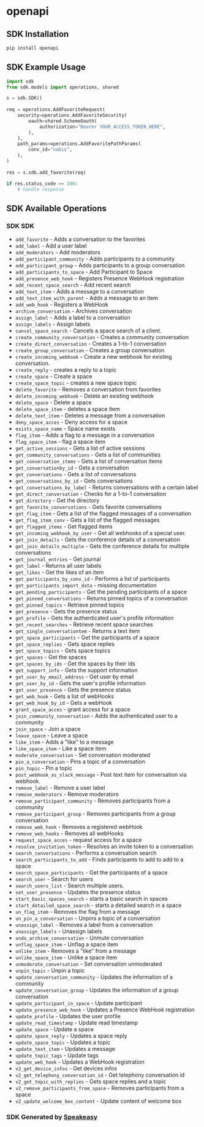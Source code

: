 # openapi

<!-- Start SDK Installation -->
## SDK Installation

```bash
pip install openapi
```
<!-- End SDK Installation -->

<!-- Start SDK Example Usage -->
## SDK Example Usage

```python
import sdk
from sdk.models import operations, shared

s = sdk.SDK()
    
req = operations.AddFavoriteRequest(
    security=operations.AddFavoriteSecurity(
        oauth=shared.SchemeOauth(
            authorization="Bearer YOUR_ACCESS_TOKEN_HERE",
        ),
    ),
    path_params=operations.AddFavoritePathParams(
        conv_id="nobis",
    ),
)
    
res = s.sdk.add_favorite(req)

if res.status_code == 200:
    # handle response
```
<!-- End SDK Example Usage -->

<!-- Start SDK Available Operations -->
## SDK Available Operations

### SDK SDK

* `add_favorite` - Adds a conversation to the favorites
* `add_label` - Add a user label
* `add_moderators` - Add moderators
* `add_participant_community` - Adds participants to a community
* `add_participant_group` - Adds participants to a group conversation
* `add_participants_to_space` - Add Participant to Space
* `add_presence_web_hook` - Registers Presence WebHook registration
* `add_recent_space_search` - Add recent search 
* `add_text_item` - Adds a message to a conversation
* `add_text_item_with_parent` - Adds a message to an item
* `add_web_hook` - Registers a WebHook
* `archive_conversation` - Archives conversation
* `assign_label` - Adds a label to a conversation
* `assign_labels` - Assign labels
* `cancel_space_search` - Cancels a space search of a client.
* `create_community_conversation` - Creates a community conversation
* `create_direct_conversation` - Creates a 1-to-1 conversation
* `create_group_conversation` - Creates a group conversation
* `create_incoming_webhook` - Create a new webhook for existing conversation.
* `create_reply` - creates a reply to a topic
* `create_space` - Create a space
* `create_space_topic` - creates a new space topic
* `delete_favorite` - Removes a conversation from favorites
* `delete_incoming_webhook` - Delete an existing webhook
* `delete_space` - Delete a space
* `delete_space_item` - deletes a space item
* `delete_text_item` - Deletes a message from a conversation
* `deny_space_acces` - Deny access for a space
* `exists_space_name` - Space name exists
* `flag_item` - Adds a flag to a message in a conversation
* `flag_space_item` - flag a space item
* `get_active_sessions` - Gets a list of active sessions
* `get_community_conversations` - Gets a list of communities
* `get_conversation_items` - Gets a list of conversation items
* `get_conversationby_id` - Gets a conversation
* `get_conversations` - Gets a list of conversations
* `get_conversations_by_id` - Gets conversations
* `get_conversations_by_label` - Returns conversations with a certain label
* `get_direct_conversation` - Checks for a 1-to-1 conversation
* `get_directory` - Get the directory
* `get_favorite_conversations` - Gets favorite conversations
* `get_flag_item` - Gets a list of the flagged messages of a conversation
* `get_flag_item_conv` - Gets a list of the flagged messages
* `get_flagged_items` - Get flagged items
* `get_incoming_webhook_by_user` - Get all webhooks of a special user.
* `get_join_details` - Gets the conference details of a conversation
* `get_join_details_multiple` - Gets the conference details for multiple conversations
* `get_journal_entries` - Get journal
* `get_label` - Returns all user labels
* `get_likes` - Get the likes of an item
* `get_participants_by_conv_id` - Performs a list of participants
* `get_participants_import_data` - missing documentation
* `get_pending_participants` - Get the pending participants of a space
* `get_pinned_conversations` - Returns pinned topics of a conversation
* `get_pinned_topics` - Retrieve pinned topics
* `get_presence` - Gets the presence status
* `get_profile` - Gets the authenticated user's profile information
* `get_recent_searches` - Retrieve recent space searches
* `get_single_conversationtem` - Returns a text item
* `get_space_participants` - Get the participants of a space
* `get_space_replies` - Gets space replies
* `get_space_topics` - Gets space topics
* `get_spaces` - Get the spaces
* `get_spaces_by_ids` - Get the spaces by their ids
* `get_support_info` - Gets the support information
* `get_user_by_email_address` - Get user by email
* `get_user_by_id` - Gets the user's profile information
* `get_user_presence` - Gets the presence status
* `get_web_hook` - Gets a list of webHooks
* `get_web_hook_by_id` - Gets a webHook
* `grant_space_acces` - grant access for a space
* `join_community_conversation` - Adds the authenticated user to a community
* `join_space` - Join a space
* `leave_space` - Leave a space
* `like_item` - Adds a "like" to a message
* `like_space_item` - Like a space item
* `moderate_conversation` - Set conversation moderated
* `pin_a_conversation` - Pins a topic of a conversation
* `pin_topic` - Pin a topic
* `post_webhook_as_slack_message` - Post text item for conversation via webhook.
* `remove_label` - Remove a user label
* `remove_moderators` - Remove moderators
* `remove_participant_community` - Removes participants from a community
* `remove_participant_group` - Removes participants from a group conversation
* `remove_web_hook` - Removes a registered webHook
* `remove_web_hooks` - Removes all webHooks
* `request_space_acces` - request access for a space
* `resolve_invitation_token` - Resolves an invite token to a conversation
* `search_conversations` - Performs a conversation search
* `search_participants_to_add` - Finds participants to add to add to a space 
* `search_space_participants` - Get the participants of a space
* `search_user` - Search for users
* `search_users_list` - Search multiple users.
* `set_user_presence` - Updates the presence status
* `start_basic_spaces_search` - starts a basic search in spaces
* `start_detailed_space_search` - starts a detailed search in a space
* `un_flag_item` - Removes the flag from a message
* `un_pin_a_conversation` - Unpins a topic of a conversation
* `unassign_label` - Removes a label from a conversation
* `unassign_labels` - Unassign labels
* `undo_archive_conversation` - Unmute conversation
* `unflag_space_item` - Unflag a space item
* `unlike_item` - Removes a "like" from a message
* `unlike_space_item` - Unlike a space item
* `unmoderate_conversation` - Set conversation unmoderated
* `unpin_topic` - Unpin a topic
* `update_conversation_community` - Updates the information of a community
* `update_conversation_group` - Updates the information of a group conversation
* `update_participant_in_space` - Update participant
* `update_presence_web_hook` - Updates a Presence WebHook registration
* `update_profile` - Updates the user profile
* `update_read_timestamp` - Update read timestamp
* `update_space` - Update a space
* `update_space_reply` - Updates a space reply
* `update_space_topic` - Updates a topic
* `update_text_item` - Updates a message
* `update_topic_tags` - Update tags
* `update_web_hook` - Updates a WebHook registration
* `v2_get_device_infos` - Get devices infos
* `v2_get_telephony_conversation_id` - Get telephony conversation id
* `v2_get_topic_with_replies` - Gets space replies and a topic
* `v2_remove_participants_from_space` - Removes participants from a space
* `v2_update_welcome_box_content` - Update content of welcome box

<!-- End SDK Available Operations -->

### SDK Generated by [Speakeasy](https://docs.speakeasyapi.dev/docs/using-speakeasy/client-sdks)
